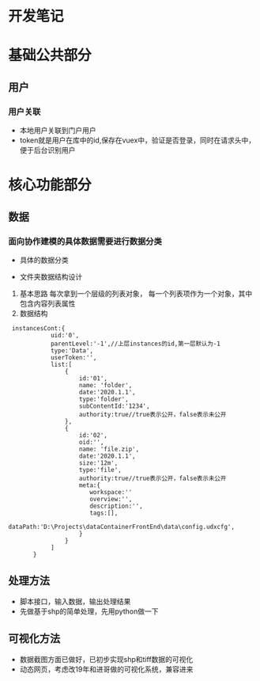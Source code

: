 # 开发笔记

# 基础公共部分
## 用户

### 用户关联
- 本地用户关联到门户用户
- token就是用户在库中的id,保存在vuex中，验证是否登录，同时在请求头中，便于后台识别用户

# 核心功能部分
## 数据

### 面向协作建模的具体数据需要进行数据分类
- 具体的数据分类

- 文件夹数据结构设计
1. 基本思路
每次拿到一个层级的列表对象，
每一个列表项作为一个对象，其中包含内容列表属性
2. 数据结构
```
 instancesCont:{
            uid:'0',
            parentLevel:'-1',//上层instances的id,第一层默认为-1
            type:'Data',
            userToken:'',
            list:[
                {
                    id:'01',
                    name: 'folder',
                    date:'2020.1.1',
                    type:'folder',
                    subContentId:'1234',
                    authority:true//true表示公开，false表示未公开
                }, 
                {
                    id:'02',
                    oid:'',
                    name: 'file.zip',
                    date:'2020.1.1',
                    size:'12m',
                    type:'file',
                    authority:true//true表示公开，false表示未公开
                    meta:{
                       workspace:''
                       overview:'',
                       description:'',
                       tags:[],
                       dataPath:'‪D:\Projects\dataContainerFrontEnd\data\config.udxcfg', 
                    }
                }
            ]
       }

```








## 处理方法

- 脚本接口，输入数据，输出处理结果
- 先做基于shp的简单处理，先用python做一下















## 可视化方法

- 数据截图方面已做好，已初步实现shp和tiff数据的可视化
- 动态网页，考虑改19年和进哥做的可视化系统，兼容进来